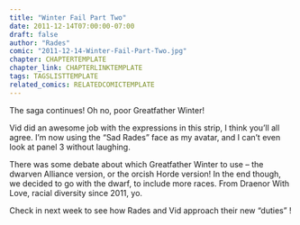 ```yaml
---
title: "Winter Fail Part Two"
date: 2011-12-14T07:00:00-07:00
draft: false
author: "Rades"
comic: "2011-12-14-Winter-Fail-Part-Two.jpg"
chapter: CHAPTERTEMPLATE
chapter_link: CHAPTERLINKTEMPLATE
tags: TAGSLISTTEMPLATE
related_comics: RELATEDCOMICTEMPLATE
---
```


The saga continues! Oh no, poor Greatfather Winter! 


Vid did an awesome job with the expressions in this strip, I think you’ll all agree. I’m now using the “Sad Rades” face as my avatar, and I can’t even look at panel 3 without laughing.


There was some debate about which Greatfather Winter to use – the dwarven Alliance version, or the orcish Horde version! In the end though, we decided to go with the dwarf, to include more races. From Draenor With Love, racial diversity since 2011, yo.


Check in next week to see how Rades and Vid approach their new “duties” !

